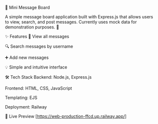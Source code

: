 📝 Mini Message Board

A simple message board application built with Express.js that allows users to view, search, and post messages. Currently uses mock data for demonstration purposes. 🚀

✨ Features
👀 View all messages

🔍 Search messages by username

➕ Add new messages

💡 Simple and intuitive interface

🛠️ Tech Stack
Backend: Node.js, Express.js

Frontend: HTML, CSS, JavaScript

Templating: EJS

Deployment: Railway

🔗 Live Preview
[https://web-production-ffcd.up.railway.app/]




